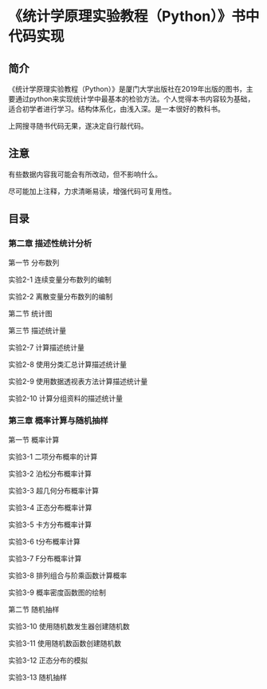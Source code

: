 # 《统计学原理实验教程（Python）》书中代码实现

## 简介

《统计学原理实验教程（Python）》是厦门大学出版社在2019年出版的图书，主要通过python来实现统计学中最基本的检验方法。个人觉得本书内容较为基础，适合初学者进行学习。结构体系化，由浅入深。是一本很好的教科书。

上网搜寻随书代码无果，遂决定自行敲代码。

## 注意

有些数据内容我可能会有所改动，但不影响什么。

尽可能加上注释，力求清晰易读，增强代码可复用性。
## 目录
### 第二章 描述性统计分析

第一节 分布数列

实验2-1 连续变量分布数列的编制

实验2-2 离散变量分布数列的编制

第二节 统计图

第三节 描述统计量

实验2-7 计算描述统计量

实验2-8 使用分类汇总计算描述统计量

实验2-9 使用数据透视表方法计算描述统计量

实验2-10 计算分组资料的描述统计量

### 第三章 概率计算与随机抽样

第一节 概率计算

实验3-1 二项分布概率的计算

实验3-2 泊松分布概率计算

实验3-3 超几何分布概率计算

实验3-4 正态分布概率计算

实验3-5 卡方分布概率计算

实验3-6 t分布概率计算

实验3-7 F分布概率计算

实验3-8 排列组合与阶乘函数计算概率

实验3-9 概率密度函数图的绘制

第二节 随机抽样

实验3-10 使用随机数发生器创建随机数

实验3-11 使用随机数函数创建随机数

实验3-12 正态分布的模拟

实验3-13 随机抽样

